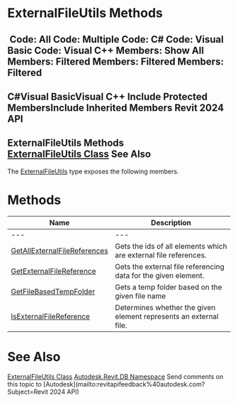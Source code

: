 # ExternalFileUtils Methods

﻿
 Code: All Code: Multiple Code: C# Code: Visual Basic Code: Visual C++  Members: Show All Members: Filtered Members: Filtered Members: Filtered   
---  
C#Visual BasicVisual C++
Include Protected MembersInclude Inherited Members
Revit 2024 API  
---  
ExternalFileUtils Methods  
[ExternalFileUtils Class](d6c4104f-ded9-29a4-2296-e1795b0da42a.md "ExternalFileUtils Class") See Also  
---  
The [ExternalFileUtils](d6c4104f-ded9-29a4-2296-e1795b0da42a.md "ExternalFileUtils Class") type exposes the following members.
# Methods
| Name | Description |
| --- | --- |
| --- | --- | --- |
| [GetAllExternalFileReferences](be61b425-020c-61c6-9199-05feb39a0ebf.md "GetAllExternalFileReferences Method") | Gets the ids of all elements which are external file references. |
| [GetExternalFileReference](edede302-83dc-c285-17ea-5d0a168a94dd.md "GetExternalFileReference Method") | Gets the external file referencing data for the given element. |
| [GetFileBasedTempFolder](8d3f6e47-0a7c-5043-b479-14f1c6cffc0d.md "GetFileBasedTempFolder Method") | Gets a temp folder based on the given file name |
| [IsExternalFileReference](e3fd1d77-a4ec-e5fe-191a-6cf338dcc0b1.md "IsExternalFileReference Method") | Determines whether the given element represents an external file. |

# See Also
[ExternalFileUtils Class](d6c4104f-ded9-29a4-2296-e1795b0da42a.md "ExternalFileUtils Class")
[Autodesk.Revit.DB Namespace](87546ba7-461b-c646-cbb1-2cb8f5bff8b2.md "Autodesk.Revit.DB Namespace")
Send comments on this topic to [Autodesk](mailto:revitapifeedback%40autodesk.com?Subject=Revit 2024 API)